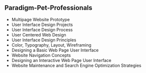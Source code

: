 ## Paradigm-Pet-Professionals
 * Multipage Website Prototype
 * User Interface Design Projects
 * User Interface Design Process
 * User Centered Web Design
 * User Interface Design Principles
 * Color, Typography, Layout, Wireframing
 * Designing a Basic Web Page User Interface
 * Website Navigation Concepts
 * Designing an Interactive Web Page User Interface
 * Website Maintenance and Search Engine Optimization Strategies
